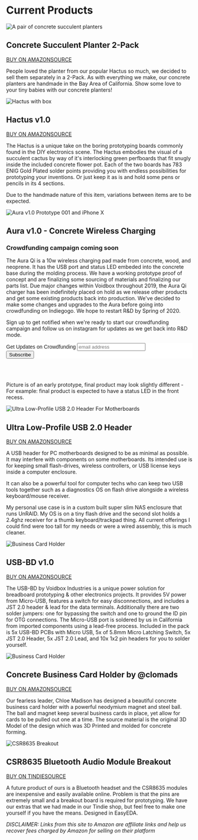 # Current Products



![A pair of  concrete succulent planters](/img/resize/concrete-planter-2up-main.jpg)
## Concrete Succulent Planter 2-Pack
<a class="button" target="_blank" href="https://amzn.to/2TOIPU9">BUY ON AMAZON</a><a href="https://github.com/vdbxio/Hactus" class="button" target="_blank">SOURCE</a>

People loved the planter from our popular Hactus so much, we decided to sell them separately in a 2-Pack. As with everything we make, our concrete planters are handmade in the Bay Area of California. Show some love to your tiny babies with our concrete planters!




![Hactus with box](/img/resize/hactus-with-box.jpg)
## Hactus v1.0
<a class="button" target="_blank" href="https://amzn.to/3cO4u7I">BUY ON AMAZON</a><a href="https://github.com/vdbxio/Hactus" class="button" target="_blank">SOURCE</a>

The Hactus is a unique take on the boring prototyping boards commonly found in the DIY electronics scene. The Hactus embodies the visual of a succulent cactus by way of it's interlocking green perfboards that fit snugly inside the included concrete flower pot. Each of the two boards has 783 ENIG Gold Plated solder points providing you with endless possibilities for prototyping your inventions. Or just keep it as is and hold some pens or pencils in its 4 sections.

Due to the handmade nature of this item, variations between items are to be expected.


![Aura v1.0 Prototype 001 and iPhone X](/img/aura-v1-1500-50.jpg)
## Aura v1.0 - Concrete Wireless Charging
### Crowdfunding campaign coming soon
The Aura Qi is a 10w wireless charging pad made from concrete, wood, and neoprene. It has the USB port and status LED embeded into the concrete base during the molding process. We have a working prototype proof of concept and are finalizing some sourcing of materials and finalizing our parts list. Due major changes within Voidbox throughout 2019, the Aura Qi charger has been indefinitely placed on hold as we release other products and get some existing products back into production. We've decided to make some changes and upgrades to the Aura before going into crowdfunding on Indiegogo. We hope to restart R&D by Spring of 2020.

Sign up to get notified when we're ready to start our crowdfunding campaign and follow us on instagram for updates as we get back into R&D mode.
<!-- Begin Mailchimp Signup Form -->
<link href="//cdn-images.mailchimp.com/embedcode/horizontal-slim-10_7.css" rel="stylesheet" type="text/css">
<style type="text/css">
	#mc_embed_signup{background:#fff; clear:left; font:14px Helvetica,Arial,sans-serif; width:100%;}
	/* Add your own MailChimp form style overrides in your site stylesheet or in this style block.
	   We recommend moving this block and the preceding CSS link to the HEAD of your HTML file. */
</style>
<div id="mc_embed_signup">
<form action="https://vdbx.us19.list-manage.com/subscribe/post?u=f5eaeae7c3bc18617989bbbcd&amp;id=abf6f08941" method="post" id="mc-embedded-subscribe-form" name="mc-embedded-subscribe-form" class="validate" target="_blank" novalidate>
    <div id="mc_embed_signup_scroll">
	<label for="mce-EMAIL">Get Updates on Crowdfunding</label>
	<input type="email" value="" name="EMAIL" class="email" id="mce-EMAIL" placeholder="email address" required>
    <!-- real people should not fill this in and expect good things - do not remove this or risk form bot signups-->
    <div style="position: absolute; left: -5000px;" aria-hidden="true"><input type="text" name="b_f5eaeae7c3bc18617989bbbcd_abf6f08941" tabindex="-1" value=""></div>
    <div class="clear"><input type="submit" value="Subscribe" name="subscribe" id="mc-embedded-subscribe" class="button"></div>
    </div>
</form>
</div>

<!--End mc_embed_signup-->

<br><br>

Picture is of an early prototype, final product may look slightly different - For example: final product is expected to have a status LED in the front recess.




![Ultra Low-Profile USB 2.0 Header For Motherboards](/img/resize/P1030309.jpg)
## Ultra Low-Profile USB 2.0 Header
<a class="button" target="_blank" href="https://amzn.to/2LSu0Kv">BUY ON AMAZON</a><a href="https://easyeda.com/clomads/usb-header-for-motherboard" class="button" target="_blank">SOURCE</a>

A USB header for PC motherboards designed to be as minimal as possible. It may interfere with components on some motherboards. Its intended use is for keeping small flash-drives, wireless controllers, or USB license keys inside a computer enclosure.

It can also be a powerful tool for computer techs who can keep two USB tools together such as a diagnostics OS on flash drive alongside a wireless keyboard/mouse receiver.

My personal use case is in a custom built super slim NAS enclosure that runs UnRAID. My OS is on a tiny flash drive and the second slot holds a 2.4ghz receiver for a thumb keyboard/trackpad thing. All current offerings I could find were too tall for my needs or were a wired assembly, this is much cleaner.

![Business Card Holder](/img/resize/P1010574-2.jpg)
## USB-BD v1.0
<a class="button" target="_blank" href="https://amzn.to/2jew8zY">BUY ON AMAZON</a><a href="https://github.com/vdbxio/USB-BD" class="button" target="_blank">SOURCE</a>

The USB-BD by Voidbox Industries is a unique power solution for breadboard prototyping & other electronics projects. It provides 5V power from Micro-USB, features a switch for easy disconnections, and includes a JST 2.0 header & lead for the data terminals. Additionally there are two solder jumpers: one for bypassing the switch and one to ground the ID pin for OTG connections. The Micro-USB port is soldered by us in California from imported components using a lead-free process. Included in the pack is 5x USB-BD PCBs with Micro USB, 5x of 5.8mm Micro Latching Switch, 5x JST 2.0 Header, 5x JST 2.0 Lead, and 10x 1x2 pin headers for you to solder yourself.


![Business Card Holder](/img/resize/2020-card-holder-main3.jpg)
## Concrete Business Card Holder by @clomads
<a class="button" target="_blank" href="http://amzn.to/2F9KP4S">BUY ON AMAZON</a><a href="https://github.com/vdbxio/clomads-card-holder/" class="button" target="_blank">SOURCE</a>

Our fearless leader, Chloe Madison has designed a beautiful concrete business card holder with a powerful neodymium magnet and steel ball. The ball and magnet keep several business cards in place, yet allow for cards to be pulled out one at a time. The source material is the original 3D Model of the design which was 3D Printed and molded for concrete forming.


![CSR8635 Breakout](/img/P1010241-3.jpg)
## CSR8635 Bluetooth Audio Module Breakout
<a class="button" target="_blank" href="https://www.tindie.com/products/11431/">BUY ON TINDIE</a><a class="button" target="_blank" href="https://easyeda.com/clomads/CSR8635_Breakout-72f90a02e918496186b20209678dd9dc">SOURCE</a>

A future product of ours is a Bluetooth headset and the CSR8635 modules are inexpensive and easily available online. Problem is that the pins are extremely small and a breakout board is required for prototyping. We have our extras that we had made in our Tindie shop, but feel free to make one yourself if you have the means. Designed in EasyEDA.


*DISCLAIMER: Links from this site to Amazon are affiliate links and help us recover fees charged by Amazon for selling on their platform*
